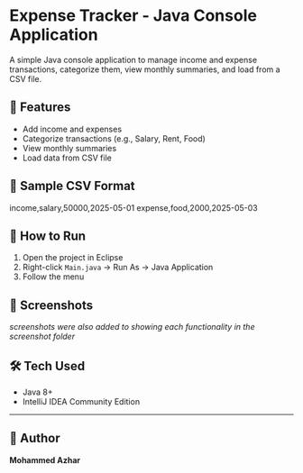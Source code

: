 # Expense Tracker - Java Console Application

A simple Java console application to manage income and expense transactions, categorize them, view monthly summaries, and load from a CSV file.

## 📂 Features
- Add income and expenses
- Categorize transactions (e.g., Salary, Rent, Food)
- View monthly summaries
- Load data from CSV file

## 🧪 Sample CSV Format
income,salary,50000,2025-05-01
expense,food,2000,2025-05-03


## 🚀 How to Run
1. Open the project in Eclipse
2. Right-click `Main.java` → Run As → Java Application
3. Follow the menu

## 📸 Screenshots
_screenshots were also added to showing each functionality in the screenshot folder_

## 🛠 Tech Used
- Java 8+
- IntelliJ IDEA Community Edition

---

## 👤 Author
**Mohammed Azhar**

